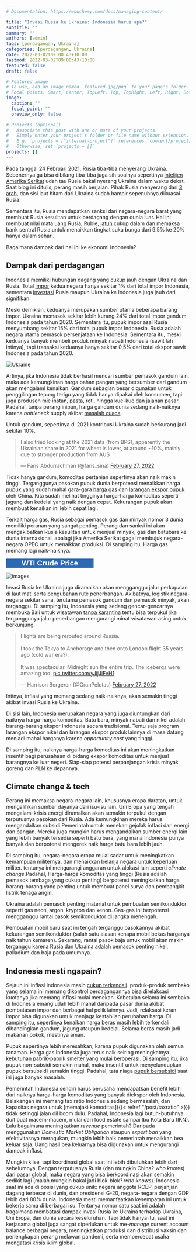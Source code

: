 ```yaml
---
# Documentation: https://wowchemy.com/docs/managing-content/

title: "Invasi Rusia ke Ukraina: Indonesia harus apa?"
subtitle: ""
summary: ""
authors: [admin]
tags: [perdagangan, Ukraina]
categories: [perdagangan, Ukraina]
date: 2022-03-02T09:00:43+10:00
lastmod: 2022-03-02T09:00:43+10:00
featured: false
draft: false

# Featured image
# To use, add an image named `featured.jpg/png` to your page's folder.
# Focal points: Smart, Center, TopLeft, Top, TopRight, Left, Right, BottomLeft, Bottom, BottomRight.
image:
  caption: ""
  focal_point: ""
  preview_only: false

# Projects (optional).
#   Associate this post with one or more of your projects.
#   Simply enter your project's folder or file name without extension.
#   E.g. `projects = ["internal-project"]` references `content/project/deep-learning/index.md`.
#   Otherwise, set `projects = []`.
projects: []
---
```


Pada tanggal 24 Februari 2021, Rusia tiba-tiba menyerang Ukraina. Sebenernya ga bisa dibilang tiba-tiba juga sih soalnya sepertinya [intelijen Amerika Serikat](https://www.bbc.com/news/world-europe-60355295) udah tau Rusia bakal nyerang Ukraina dalam waktu dekat. Saat blog ini ditulis, perang masih berjalan. Pihak Rusia menyerang dari [3 arah](https://www.aljazeera.com/news/2022/2/28/us-announces-plan-to-expel-russian-diplomats-from-un-liveblog), dan sisi laut hitam dari Ukraina sudah hampir sepenuhnya dikuasai Rusia.

Sementara itu, Rusia mendapatkan sanksi dari negara-negara barat yang membuat Rusia kesulitan untuk berdagang dengan dunia luar. Hal ini membuat nilai mata uang Rusia, Ruble, [jatuh](https://www.aljazeera.com/news/2022/2/28/us-announces-plan-to-expel-russian-diplomats-from-un-liveblog) cukup dalam dan memaksa bank sentral Rusia untuk menaikkan tingkat suku bunga dari 9.5% ke 20% hanya dalam sehari.

Bagaimana dampak dari hal ini ke ekonomi Indonesia?

## Dampak dari perdagangan

Indonesia memiliki hubungan dagang yang cukup jauh dengan Ukraina dan Rusia. Total [impor](https://nasional.kontan.co.id/news/mengukur-efek-perang-rusia-ukraina-terhadap-ekonomi-indonesia) kedua negara hanya sekitar 1% dari total impor Indonesia, sementara [investasi](https://ekonomi.bisnis.com/read/20220225/9/1504814/daftar-investasi-rusia-di-indonesia-terpengaruh-konflik-dengan-ukraina) Rusia maupun Ukraina ke Indonesia juga jauh dari signifikan.

Meski demikian, keduanya merupakan sumber utama beberapa barang impor. Ukraina memasok sekitar lebih kurang 24% dari total impor gandum Indonesia pada tahun 2020. Sementara itu, pupuk impor asal Rusia menyumbang sekitar 15% dari total pupuk impor Indonesia. Rusia adalah negara utama pemasok persenjataan ke Indonesia. Sementara itu, meski keduanya banyak membeli produk minyak nabati Indonesia (sawit lah intinya), tapi transaksi keduanya hanya sekitar 0,5% dari total ekspor sawit Indonesia pada tahun 2020.

![Ukraine](ukraine.png "Gambar 1. Ekspor dan Impor Indonesia dengan Rusia dan Ukraina pada 2020")

Artinya, jika Indonesia tidak berhasil mencari sumber pemasok gandum lain, maka ada kemungkinan harga bahan pangan yang bersumber dari gandum akan mengalami kenaikan. Gandum sebagian besar digunakan untuk penggilingan tepung terigu yang tidak hanya dipakai oleh konsumen, tapi juga produsen mie instan, pasta, roti, hingga kue-kue dan jajanan pasar. Padahal, tanpa perang inipun, harga gandum dunia sedang naik-naiknya karena _bottleneck_ supply akibat [masalah cuaca](https://www.marketwatch.com/story/why-prices-for-wheat-have-climbed-to-their-highest-level-since-2012-11636653340).

Untuk gandum, sepertinya di 2021 kontribusi Ukraina sudah berkurang jadi sekitar 10%.

<blockquote class="twitter-tweet"><p lang="en" dir="ltr">I also tried looking at the 2021 data (from BPS), apparently the Ukrainian share in 2021 for wheat is lower, at around ~10%, mainly due to stronger production from AUS</p>&mdash; Faris Abdurrachman (@faris_sina) <a href="https://twitter.com/faris_sina/status/1497859814327996419?ref_src=twsrc%5Etfw">February 27, 2022</a></blockquote> <script async src="https://platform.twitter.com/widgets.js" charset="utf-8"></script> 

Tidak hanya gandum, komoditas pertanian sepertinya akan naik makin tinggi. Terganggunya pasokan pupuk dunia berpotensi menaikkan harga pupuk yang sudah mahal gara-gara [harga gas](https://www.spglobal.com/commodity-insights/en/market-insights/blogs/agriculture/011922-fertilizer-costs-natural-gas-prices) dan [larangan ekspor pupuk](https://www.reuters.com/article/us-china-exports-fertilisers-idUSKBN2F007W) oleh China. Kita sudah melihat tingginya harga-harga komoditas seperti jagung dan kedelai yang naik dengan cepat. Kekurangan pupuk akan membuat kenaikan ini lebih cepat lagi.

Terkait harga gas, Rusia sebagai pemasok gas dan minyak nomor 3 dunia memiliki peranan yang sangat penting. Perang dan sanksi ini akan mengakibatkan Rusia kesulitan untuk menjual minyak, gas dan batubara ke dunia internasional, apalagi jika Amerika Serikat gagal membujuk negara-negara OPEC untuk menaikkan produksi. Di samping itu, Harga gas memang lagi naik-naiknya.

<!-- Crude Price Script - OILCRUDEPRICE.COM -->
<div style="width:238px; border:1px solid #2D6AB4;height:auto;background-color:#FFFFFF;font-family:Arial,sans-serif;"><div style="background-color:#2D6AB4;width:100%; margin:0 auto;font-weight:bold;text-align:center; padding-top:0px;"><a href="https://www.oilcrudeprice.com/" style="font-size:20px; color:#FFFFFF;text-decoration:none;" rel="nofollow">WTI Crude Price</a></div><script src="https://www.oilcrudeprice.com/oilwidget.php?m=000000&g=FFFFFF&c=2D6AB4&i=FFFFFF&l=76A4FB&o=E6F2FA&w=240&u=wti"></script></div>
<!-- End of Crude Price Script -->

![images](commodity_prices.png "Gambar 2. Harga-harga komoditas di berbagai pasar global, IMF via Nasdaq data link")

Invasi Rusia ke Ukraina juga diramalkan akan mengganggu jalur perkapalan di laut mati serta pengubahan rute penerbangan. Akibatnya, logistik negara-negara sekitar sana, terutama pemasok gandum dan pemasok minyak, akan terganggu. Di samping itu, Indonesia yang sedang gencar-gencarnya membuka Bali untuk wisatawan [tanpa karantina](https://travel.tempo.co/read/1565796/bali-jadi-lokasi-uji-coba-kedatangan-wisatawan-asing-tanpa-karantina) tentu bisa terpukul jika terganggunya jalur penerbangan mengurangi minat wisatawan asing untuk berkunjung.

<blockquote class="twitter-tweet"><p lang="en" dir="ltr">Flights are being rerouted around Russia. <br><br>I took the Tokyo to Anchorage and then onto London flight 35 years ago (cold war era?). <br><br>It was spectacular. Midnight sun the entire trip. The icebergs were amazing too. <a href="https://t.co/yJijJiFvH1">pic.twitter.com/yJijJiFvH1</a></p>&mdash; Harrison Bergeron (@GranPelotas) <a href="https://twitter.com/GranPelotas/status/1497801899659055106?ref_src=twsrc%5Etfw">February 27, 2022</a></blockquote> <script async src="https://platform.twitter.com/widgets.js" charset="utf-8"></script> 

Intinya, inflasi yang memang sedang naik-naiknya, akan semakin tinggi akibat invasi Rusia ke Ukraina.

Di sisi lain, Indonesia merupakan negara yang juga diuntungkan dari naiknya harga-harga komoditas. Batu bara, minyak nabati dan nikel adalah barang-barang ekspor Indonesia secara tradisional. Tentu saja program larangan ekspor nikel dan larangan ekspor produk lainnya di masa datang menjadi mahal harganya karena _opportunity cost_ yang tinggi.

Di samping itu, naiknya harga-harga komoditas ini akan meningkatkan insentif bagi perusahaan di bidang ekspor komoditas untuk menjual barangnya ke luar negeri. Siap-siap potensi perpanjangan krisis minyak goreng dan PLN ke depannya.

## Climate change & tech

Perang ini memaksa negara-negara lain, khususnya eropa daratan, untuk mengalihkan sumber dayanya dari isu-isu lain. Uni Eropa yang tengah mengalami krisis energi diramalkan akan semakin terpukul dengan terputusnya pasokan dari Rusia. Ada kemungkinan mereka harus mengandalkan subsidi Pemerintah untuk menekan gejolak inflasi dari energi dan pangan. Mereka juga mungkin harus mengandalkan sumber energi lain yang lebih banyak tersedia seperti batu bara, yang mana Indonesia punya banyak dan berpotensi mengerek naik harga batu bara lebih jauh.

Di samping itu, negara-negara eropa mulai sadar untuk meningkatkan kemampuan militernya, dan menaikkan belanja negara untuk keperluan militer. tentunya ini mengurangi anggaran untuk alokasi lain seperti _climate change_.Padahal, Harga-harga komoditas yang tinggi (Rusia adalah pemasok tembaga yang cukup penting) berpotensi meningkatkan harga barang-barang yang penting untuk membuat panel surya dan pembangkit listrik tenaga angin.

Ukraina adalah pemasok penting material untuk pembuatan semikonduktor seperti gas neon, argon, krypton dan xenon. Gas-gas ini berpotensi mengganggu rantai pasok semikonduktor di jangka menengah.

Pembuatan mobil baru saat ini tengah terganggu pasokannya akibat kekurangan semikonduktor (salah satu alasan kenapa mobil bekas harganya naik tahun kemaren). Sekarang, rantai pasok baja untuk mobil akan makin terganggu karena Rusia dan Ukraina adalah pemasok penting nikel, palladium dan baja pada umumnya.

## Indonesia mesti ngapain?

Sejauh ini inflasi Indonesia masih [cukup terkendali](https://www.bps.go.id/statictable/2009/06/15/907/indeks-harga-konsumen-dan-inflasi-bulanan-indonesia-2006-2022.html). produk-produk sembako yang selama ini memang dikontrol perdagangannya bisa direlaksasi kuotanya jika memang inflasi mulai menekan. Kebetulan selama ini sembako di Indonesia emang udah lebih mahal daripada pasar dunia akibat pembatasan impor dan berbagai hal pelik lainnya. Jadi, relaksasi keran impor bisa digunakan untuk menjaga kestabilan perubahan harga. Di samping itu, sepertinya kenaikan harga beras masih lebih terkendali dibandingkan gandum, jagung ataupun kedelai. Selama beras masih jadi makanan pokok, mestinya aman.

Pupuk sepertinya lebih meresahkan, karena pupuk digunakan oleh semua tanaman. Harga gas Indonesia juga terus naik seiring meningkatnya kebutuhan pabrik-pabrik smelter yang mulai beroperasi. Di samping itu, jika pupuk non-subsidi semakin mahal, maka insentif untuk menyelundupkan pupuk bersubsidi semakin tinggi. Padahal, tata niaga [pupuk bersubsidi](https://www.kompas.id/label/investigasi-pupuk-bersubsidi) saat ini juga banyak masalah.

Pemerintah Indonesia sendiri harus berusaha mendapatkan benefit lebih dari naiknya harga-harga komoditas yang banyak diekspor oleh Indonesia. Belakangan ini memang tax ratio Indonesia sedang bermasalah, dan kapasitas negara untuk [memajaki komoditas]({{< relref "/post/taxratio" >}}) tidak setinggi jalan oil boom dulu. Padahal, Indonesia lagi butuh-butuhnya duit buat macem-macem, mulai dari food estate sampai Ibu Kota Baru (IKN). Lalu bagaimana meningkatkan _revenue_ pemerintah? Daripada menggunakan _Domestic Market Obligation_ ataupun _export ban_ yang efektivitasnya meragukan, mungkin lebih baik pemerintah menaikkan bea keluar saja. Uang hasil bea keluarnya bisa digunakan untuk mengurangi dampak inflasi.

Mungkin klise, tapi koordinasi global saat ini lebih dibutuhkan lebih dari sebelumnya. Dengan terputusnya Rusia (dan mungkin China? _who knows_) dari pasar global, maka negara yang bisa berkoordinasi akan semakin sedikit lagi (malah mungkin bakal jadi blok-blok? _who knows_). Indonesia saat ini ada di posisi yang cukup unik: negara anggota RCEP, perjanjian dagang terbesar di dunia, dan presidensi G-20, negara-negara dengan GDP lebih dari 80% dunia. Indonesia mesti memanfaatkan kesempatan ini untuk bekerja sama di berbagai isu. Tentunya nomor satu saat ini adalah bagaimana membatasi dampak invasi Rusia ke Ukraina terhadap Ukraina, Uni Eropa, dan dunia secara keseluruhan. Tapi tidak hanya itu, saat ini kerjasama global juga sangat diperlukan untuk me-_manage_ current account balance berbagai negara, meningkatkan produksi dan distribusi vaksin dan perlengkapan perang melawan pandemi, serta mempercepat usaha mengatasi krisis iklim global.